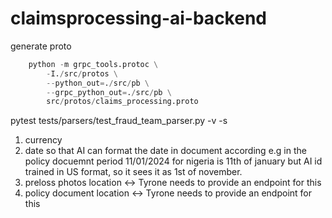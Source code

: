 # claimsprocessing-ai-backend


generate proto

```python
    python -m grpc_tools.protoc \
        -I./src/protos \
        --python_out=./src/pb \
        --grpc_python_out=./src/pb \
        src/protos/claims_processing.proto
```

pytest tests/parsers/test_fraud_team_parser.py -v -s


1. currency
2. date so that AI can format the date in document according e.g in the policy docuemnt period 11/01/2024 for nigeria is 11th of january but AI id trained in US format, so it sees it as 1st of november.
3. preloss photos location <-> Tyrone needs to provide an endpoint for this
4. policy document location <-> Tyrone needs to provide an endpoint for this 